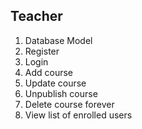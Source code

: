 ## Teacher

1. Database Model
2. Register 
3. Login
4. Add course
5. Update course
6. Unpublish course
7. Delete course forever
8. View list of enrolled users